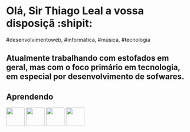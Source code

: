 # Olá, Sir Thiago Leal a vossa disposiçã  :shipit:

#desenvolvimentoweb, #informática, #música, #tecnologia

## Atualmente trabalhando com estofados em geral, mas com o foco primário em tecnologia, em especial por desenvolvimento de sofwares.

## Aprendendo 
<img src="https://cdn.jsdelivr.net/gh/devicons/devicon/icons/html5/html5-original.svg" width="50" heigth="50"/>          
<img src="https://cdn.jsdelivr.net/gh/devicons/devicon/icons/css3/css3-original.svg" width="50" heigth="50"/> 
<img src="https://cdn.jsdelivr.net/gh/devicons/devicon/icons/javascript/javascript-original.svg" width="50" heigth="50"/>
<img src="https://cdn.jsdelivr.net/gh/devicons/devicon/icons/git/git-original.svg" width="50" heigth="50"/>
